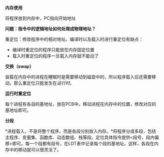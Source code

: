 **内存使用**

将程序放到内存中，PC指向开始地址



**问题：指令中的逻辑地址如何处理成物理地址？**

重定位：修改程序中的相对地址。编译时以及载入时进行重定位有缺点：

- 编译时重定位的程序只能放在内存固定位置
- 载入时重定位的程序一旦载入内存就不能动了



**交换（swap）**

装载在内存中的进程在睡眠时是需要移动到磁盘中的，所以程序载入后还需要移动。那么重定位只能发生在*运行时*。



**运行时重定位**

每个进程有各自的基地址，放在PCB中。移动进程在内存中的位置，修改对应的基地址即可。



**分段**

*进程载入，不是将整个程序，而是各段分别放入内存。*将程序分成多段，包括主程序、变量集、函数库、动态数组、栈等段。定位具体指令提供<段号，段内偏移>即可。每一个段都有段号，在LDT表中记录每个段的基地址。这样，各段在内存中的移动就可以很灵活了。
